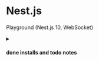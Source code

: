 # Nest.js

Playground (Nest.js 10, WebSocket)

<details><summary>

#### done installs and todo notes

</summary>

```
$ npm install --save-dev @nestjs/cli; # npm install -g @nestjs/cli
$ npm exec -- nest new nestjs; # default: npm

$ npm install @nestjs/websockets
$ npm exec -- nest generate module liveTrades
```

</details>
